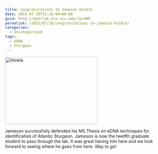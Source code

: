 ```yaml
---
title: Congratulations to Jameson Hinkle
date: 2015-07-28T15:26:04+00:00
guid: http://dyerlab.bio.vcu.edu/?p=480
permalink: /2015/07/28/congratulations-to-jameson-hinkle/
categories:
  - Uncategorized
tags:
  - eDNA
  - Sturgeon
---
```

<img class="alignnone size-full wp-image-346" src="wp-content/uploads/2015/01/Hinkle-e1421078975142.png" alt="Hinkle" width="303" height="221" srcset="wp-content/uploads/2015/01/Hinkle-e1421078975142.png 303w, wp-content/uploads/2015/01/Hinkle-e1421078975142-300x219.png 300w" sizes="(max-width: 303px) 100vw, 303px" />

Jameson successfully defended his MS Thesis on eDNA techniques for identification of Atlantic Sturgeon.  Jameson is now the twelfth graduate student to pass through the lab.  It was great having him here and we look forward to seeing where he goes from here.  Way to go!